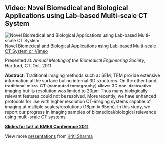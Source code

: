 ﻿## Video: Novel Biomedical and Biological Applications using Lab-based Multi-scale CT System

![Novel Biomedical and Biological Applications using Lab-based Multi-scale CT System](https://github.com/ksens/ksens.github.io/blob/master/img/aede29bf-c83f-468b-88cb-f2d2503f79e4.jpg?raw=true) [Novel Biomedical and Biological Applications using Lab-based Multi-scale CT System on Vimeo](https://vimeo.com/32012546?embedded=true&source=video_title&owner=7801532)

Presented at: _Annual Meeting of the Biomedical Engineering Society_, Hartford, CT, Oct. 2011

**Abstract**: Traditional imaging methods such as SEM, TEM provide extensive information at the surface but no internal 3D structures. On the other hand, traditional micro-CT (computed tomography) allows 3D non-destructive imaging but its resolution was limited to 20µm. Thus many biologically relevant features could not be resolved. More recently, we have enhanced protocols for use with higher resolution CT-imaging systems capable of imaging at multiple scales/resolutions (16µm to 65nm). In this study, we report our progress in imaging samples of biomedical/biological relevance using multi-scale CT systems.

**[Slides for talk at BMES Conference 2011](http://www.slideshare.net/kritisen/slides-for-talk-at-bmes-conference-2011 "Slides for talk at BMES Conference 2011")**

View more [presentations](http://www.slideshare.net/) from [Kriti Sharma](http://www.slideshare.net/kritisen)
